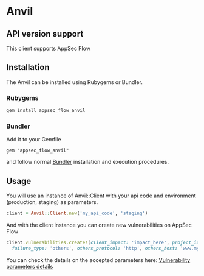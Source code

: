 # Anvil

## API version support

This client supports AppSec Flow

## Installation

The Anvil can be installed using Rubygems or Bundler.

### Rubygems

```sh
gem install appsec_flow_anvil
```

### Bundler

Add it to your Gemfile

    gem "appsec_flow_anvil"

and follow normal [Bundler](http://gembundler.com/) installation and execution procedures.

## Usage

You will use an instance of Anvil::Client with your api code and environment (production, staging) as parameters.

```ruby
client = Anvil::Client.new('my_api_code', 'staging')
```

And with the client instance you can create new vulnerabilities on AppSec Flow

```ruby
client.vulnerabilities.create!(client_impact: 'impact_here', project_id: 9999, vulnerability_model_id: 10,
  failure_type: 'others', others_protocol: 'http', others_host: 'www.mytest.com', others_vector: 'my vector', others_steps: 'first step, second step', evidences: ['/myfile/image.png'])
```
You can check the details on the accepted parameters here: [Vulnerability parameters details](https://github.com/aneziocampos/anvil/wiki/Vulnerability-Parameters)
